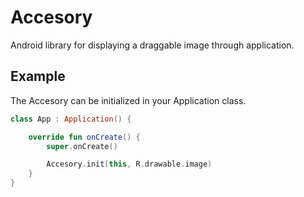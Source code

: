 Accesory
============
Android library for displaying a draggable image through application.

Example
-------

The Accesory can be initialized in your Application class.

```kotlin
class App : Application() {

    override fun onCreate() {
        super.onCreate()

        Accesory.init(this, R.drawable.image)
    }
}
```
